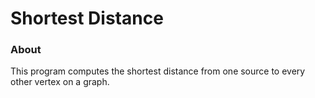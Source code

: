 # Shortest Distance 

### About

This program computes the shortest distance from one source to every other vertex on a graph. 